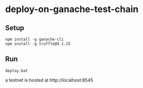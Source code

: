 # deploy-on-ganache-test-chain
  
## Setup
```
npm install -g ganache-cli
npm install -g truffle@4.1.15
```

## Run
```
deploy.bat
```
a testnet is hosted at http://localhost:8545